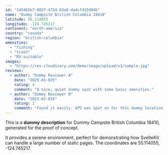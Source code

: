 ```yaml
---
id: "1454b5b7-002f-4754-93e8-da4cfd15d94b"
name: "Dummy Campsite British Columbia 18410"
latitude: 55.114055
longitude: -124.745217
continent: "north-america"
country: "canada"
region: "british-columbia"
amenities:
  - "fishing"
  - "trash"
  - "RV-suitable"
images:
  - "https://res.cloudinary.com/demo/image/upload/v1/sample.jpg"
reviews:
  - author: "Dummy Reviewer A"
    date: "2025-01-025"
    rating: 4
    comment: "A nice, quiet dummy spot with some basic amenities."
  - author: "Dummy Reviewer B"
    date: "2025-02-016"
    rating: 2
    comment: "Found it easily. GPS was spot on for this dummy location."
---
```


This is a **dummy description** for Dummy Campsite British Columbia 18410, generated for the proof of concept.

It provides a serene environment, perfect for demonstrating how SvelteKit can handle a large number of static pages. The coordinates are 55.114055, -124.745217.
